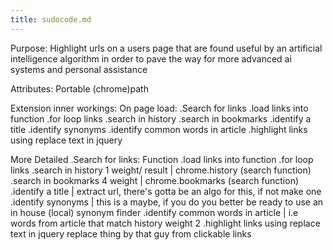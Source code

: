 ```yaml
---
title: sudocode.md
---
```

Purpose:
Highlight urls on a users page that are found useful by an artificial intelligence algorithm in order to pave the way for more advanced ai systems and personal assistance

Attributes:
Portable (chrome)path 

Extension inner workings:
On page load:
.Search for links
.load links into function
.for loop links
.search in history
.search in bookmarks
.identify a title
.identify synonyms
.identify common words in article
.highlight links using replace text in jquery

More Detailed
.Search for links:
Function
.load links into function
.for loop links
.search in history 1 weight/ result
| chrome.history (search function)
.search in bookmarks 4 weight
| chrome.bookmarks (search function)
.identify a title
| extract url, there's gotta be an algo for this, if not make one
.identify synonyms
| this is a maybe, if you do you better be ready to use an in house (local) synonym finder
.identify common words in article
| i.e words from article that match history weight 2
.highlight links using replace text in jquery
	replace thing by that guy from clickable links